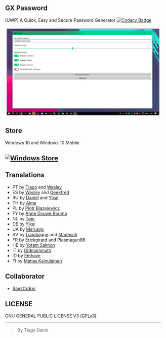 ## GX Password
[UWP] A Quick, Easy and Secure Password Generator [![Codacy Badge](https://api.codacy.com/project/badge/Grade/c7d3f4797406496a8eddd4a4ecb31141)](https://www.codacy.com/app/tiagodanin/GX-Password?utm_source=github.com&utm_medium=referral&utm_content=TiagoDanin/GX-Password&utm_campaign=badger)

[![GX Password](Screenshot/DESKTOP1.png "GX Password")](https://www.microsoft.com/store/apps/9p6dqd7thb09)

## Store
Windows 10 and Windows 10 Mobile

[![Windows Store](https://assets.windowsphone.com/f2f77ec7-9ba9-4850-9ebe-77e366d08adc/English_Get_it_Win_10_InvariantCulture_Default.png)](https://www.microsoft.com/store/apps/9p6dqd7thb09)
--------

## Translations
- PT by [Tiago](https://github.com/TiagoDanin) and [Wesley](https://github.com/synk0)
- ES by [Wesley](https://github.com/Synk0) and [Geekfred](https://github.com/geekfred)
- RU by [Daniel](https://github.com/dhavdc) and [Yikal](https://github.com/yikal)
- TH by [Aime](https://github.com/AimeTPGM)
- PL by [Piotr Blazejewicz](https://github.com/peterblazejewicz)
- FY by [Anne Douwe Bouma](https://github.com/anned20)
- NL by [Tom](https://github.com/tomG777)
- DE by [Yikal](https://github.com/yikal)
- UA by [Marusyk](https://github.com/marusyk)
- SV by [Liambagge](https://github.com/liambagge) and [Madesch](https://github.com/madesch)
- FR by [Erickgirard](https://github.com/erickgirard) and [Plasmagun86](https://github.com/plasmagun86)
- HE by [Yotam Salmon](https://github.com/yotam180)
- IT by [Oldmammuth](https://github.com/oldmammuth)
- ID by [Emhaye](https://github.com/emhaye)
- FI by [Matias Kainulainen](https://github.com/mkainula)

## Collaborator
- [BaezCrdrm](https://github.com/baezCrdrm)

## LICENSE
GNU GENERAL PUBLIC LICENSE V3 [(GPLv3)](https://github.com/TiagoDanin/GX-Password/blob/master/LICENSE)

---
> By Tiago Danin
